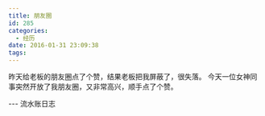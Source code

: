 ```yaml
---
title: 朋友圈
id: 285
categories:
  - 经历
date: 2016-01-31 23:09:38
tags:
---
```


昨天给老板的朋友圈点了个赞，结果老板把我屏蔽了，很失落。
今天一位女神同事突然开放了我朋友圈，又非常高兴，顺手点了个赞。

--- 流水账日志